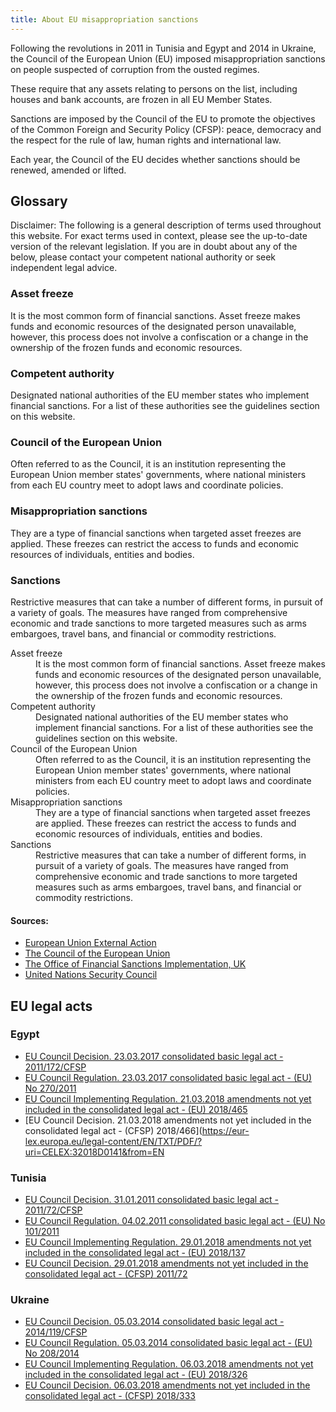 ```yaml
---
title: About EU misappropriation sanctions
---
```

Following the revolutions in 2011 in Tunisia and Egypt and 2014 in Ukraine, the Council of the European Union (EU) imposed misappropriation sanctions on people suspected of corruption from the ousted regimes. 

These require that any assets relating to persons on the list, including houses and bank accounts, are frozen in all EU Member States.

Sanctions are imposed by the Council of the EU to promote the objectives of the Common Foreign and Security Policy (CFSP): peace, democracy and the respect for the rule of law, human rights and international law.

Each year, the Council of the EU decides whether sanctions should be renewed, amended or lifted.


## Glossary

Disclaimer: The following is a general description of terms used throughout this website. For exact terms used in context, please see the up-to-date version of the relevant legislation. If you are in doubt about any of the below, please contact your competent national authority or seek independent legal advice. 

### Asset freeze
It is the most common form of financial sanctions. Asset freeze makes funds and economic resources of the designated person unavailable, however, this process does not involve a confiscation or a change in the ownership of the frozen funds and economic resources. 

### Competent authority
Designated national authorities of the EU member states who implement financial sanctions. For a list of these authorities see the guidelines section on this website. 

### Council of the European Union
Often referred to as the Council, it is an institution representing the European Union member states' governments, where national ministers from each EU country meet to adopt laws and coordinate policies.

### Misappropriation sanctions
They are a type of financial sanctions when targeted asset freezes are applied. These freezes can restrict the access to funds and economic resources of individuals, entities and bodies.

### Sanctions 
Restrictive measures that can take a number of different forms, in pursuit of a variety of goals. The measures have ranged from comprehensive economic and trade sanctions to more targeted measures such as arms embargoes, travel bans, and financial or commodity restrictions. 

<dl>
  <dt>Asset freeze</dt>
  <dd>It is the most common form of financial sanctions. Asset freeze makes funds and economic resources of the designated person unavailable, however, this process does not involve a confiscation or a change in the ownership of the frozen funds and economic resources.</dd>

  <dt>Competent authority</dt>
  <dd>Designated national authorities of the EU member states who implement financial sanctions. For a list of these authorities see the guidelines section on this website. </dd>

  <dt>Council of the European Union</dt>
  <dd>Often referred to as the Council, it is an institution representing the European Union member states' governments, where national ministers from each EU country meet to adopt laws and coordinate policies.</dd>

  <dt>Misappropriation sanctions</dt>
  <dd>They are a type of financial sanctions when targeted asset freezes are applied. These freezes can restrict the access to funds and economic resources of individuals, entities and bodies.</dd>

  <dt>Sanctions</dt>
  <dd>Restrictive measures that can take a number of different forms, in pursuit of a variety of goals. The measures have ranged from comprehensive economic and trade sanctions to more targeted measures such as arms embargoes, travel bans, and financial or commodity restrictions.</dd>
</dl>

#### Sources: 
- [European Union External Action](https://eeas.europa.eu/topics/external-investment-plan/423/sanctions-policy_en)
- [The Council of the European Union](https://www.consilium.europa.eu/en/council-eu/)
- [The Office of Financial Sanctions Implementation, UK](https://www.gov.uk/government/publications/financial-sanctions-faqs) 
- [United Nations Security Council](https://www.un.org/sc/suborg/en/sanctions/information)


## EU legal acts 

### Egypt
- [EU Council Decision. 23.03.2017 consolidated basic legal act - 2011/172/CFSP](https://eur-lex.europa.eu/legal-content/EN/TXT/?uri=CELEX:02011D0172-20170323)
- [EU Council Regulation. 23.03.2017 consolidated basic legal act - (EU) No 270/2011](https://eur-lex.europa.eu/legal-content/EN/TXT/?uri=CELEX:02011R0270-20170323) 
- [EU Council Implementing Regulation. 21.03.2018 amendments not yet included in the consolidated legal act - (EU) 2018/465](https://eur-lex.europa.eu/legal-content/EN/TXT/PDF/?uri=CELEX:32018R0137&from=EN)
- [EU Council Decision. 21.03.2018 amendments not yet included in the consolidated legal act - (CFSP) 2018/466](https://eur-lex.europa.eu/legal-content/EN/TXT/PDF/?uri=CELEX:32018D0141&from=EN

### Tunisia
- [EU Council Decision. 31.01.2011 consolidated basic legal act - 2011/72/CFSP](https://eur-lex.europa.eu/legal-content/EN/TXT/?uri=CELEX:02011D0072-20170128)
- [EU Council Regulation. 04.02.2011 consolidated basic legal act - (EU) No 101/2011](https://eur-lex.europa.eu/legal-content/EN/TXT/?uri=CELEX:02011R0101-20170128) 
- [EU Council Implementing Regulation. 29.01.2018 amendments not yet included in the consolidated legal act - (EU) 2018/137](https://eur-lex.europa.eu/legal-content/EN/TXT/PDF/?uri=CELEX:32018R0465&from=EN)
- [EU Council Decision. 29.01.2018 amendments not yet included in the consolidated legal act - (CFSP) 2011/72](https://eur-lex.europa.eu/legal-content/EN/TXT/PDF/?uri=CELEX:32018D0466&from=EN)


### Ukraine
- [EU Council Decision. 05.03.2014 consolidated basic legal act - 2014/119/CFSP](https://eur-lex.europa.eu/legal-content/EN/TXT/?uri=CELEX:02014D0119-20170305)
- [EU Council Regulation. 05.03.2014 consolidated basic legal act - (EU) No 208/2014](https://eur-lex.europa.eu/legal-content/EN/TXT/?uri=CELEX:02014R0208-20170305) 
- [EU Council Implementing Regulation. 06.03.2018 amendments not yet included in the consolidated legal act - (EU) 2018/326](https://eur-lex.europa.eu/legal-content/EN/TXT/?uri=uriserv:OJ.L_.2018.063.01.0005.01.ENG&toc=OJ:L:2018:063:TOC)
- [EU Council Decision. 06.03.2018 amendments not yet included in the consolidated legal act - (CFSP) 2018/333](https://eur-lex.europa.eu/legal-content/EN/TXT/?uri=uriserv:OJ.L_.2018.063.01.0048.01.ENG&toc=OJ:L:2018:063:TOC)

